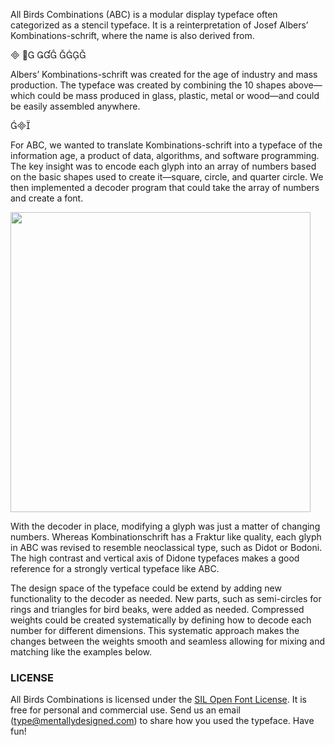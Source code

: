 All Birds Combinations (ABC) is a modular display typeface often categorized as a stencil typeface.
It is a reinterpretation of Josef Albersʼ Kombinations-schrift, where the name is also derived from.

<div class="sample-font ten-parts">   </div>

Albersʼ Kombinations-schrift was created for the age of industry and mass production. The typeface was created by combining the 10 shapes above—which could be mass produced in glass, plastic, metal or wood—and could be easily assembled anywhere.

<div class="sample-font three-parts"></div>

For ABC, we wanted to translate Kombinations-schrift into a typeface of the information age, a product of data, algorithms, and software programming. The key insight was to encode each glyph into an array of numbers based on the basic shapes used to create it—square, circle, and quarter circle. We then implemented a decoder program that could take the array of numbers and create a font.

<img src="resources/images/encoding.png" width="480"/>

With the decoder in place, modifying a glyph was just a matter of changing numbers. Whereas Kombinationschrift has a Fraktur like quality, each glyph in ABC was revised to resemble neoclassical type, such as Didot or Bodoni. The high contrast and vertical axis of Didone typefaces makes a good reference for a strongly vertical typeface like ABC.
<!-- Reword sentence -->

<div id="image-player"></div>

The design space of the typeface could be extend by adding new functionality to the decoder as needed. New parts, such as semi-circles for rings and triangles for bird beaks, were added as needed. Compressed weights could be created systematically by defining how to decode each number for different dimensions. This systematic approach makes the changes between the weights smooth and seamless allowing for mixing and matching like the examples below.
<!-- This needs a lot of clean up -->

<div id="wave"></div>

### LICENSE
All Birds Combinations is licensed under the [SIL Open Font License][1]. It is free for personal and commercial use. Send us an email (type@mentallydesigned.com) to share how you used the typeface. Have fun!

[1]: downloads/License.txt